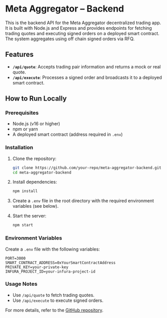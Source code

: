 # Meta Aggregator – Backend

This is the backend API for the Meta Aggregator decentralized trading app. It is built with Node.js and Express and provides endpoints for fetching trading quotes and executing signed orders on a deployed smart contract. The system aggregates using off chain signed orders via RFQ. 

## Features
- **`/api/quote`**: Accepts trading pair information and returns a mock or real quote.
- **`/api/execute`**: Processes a signed order and broadcasts it to a deployed smart contract.

## How to Run Locally

### Prerequisites
- Node.js (v16 or higher)
- npm or yarn
- A deployed smart contract (address required in `.env`)

### Installation
1. Clone the repository:
   ```bash
   git clone https://github.com/your-repo/meta-aggregator-backend.git
   cd meta-aggregator-backend
   ```

2. Install dependencies:
   ```bash
   npm install
   ```

3. Create a `.env` file in the root directory with the required environment variables (see below).

4. Start the server:
   ```bash
   npm start
   ```

### Environment Variables
Create a `.env` file with the following variables:
```env
PORT=3000
SMART_CONTRACT_ADDRESS=0xYourSmartContractAddress
PRIVATE_KEY=your-private-key
INFURA_PROJECT_ID=your-infura-project-id
```

### Usage Notes
- Use `/api/quote` to fetch trading quotes.
- Use `/api/execute` to execute signed orders.

For more details, refer to the [GitHub repository](https://github.com/your-repo/meta-aggregator-backend).
